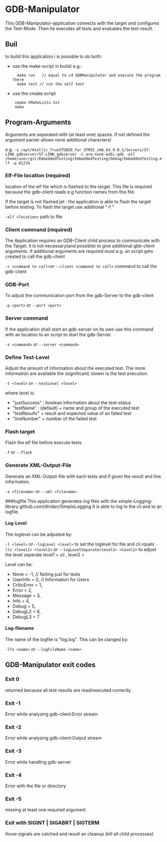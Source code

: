 # GDB-Manipulator

This GDB-Manipulator-application connects with the target and configures the Test-Mode. Then he executes all tests and evaluates the test-result.

## Buil
to build this application i is possible to do both:
* use the make-script in build/
    e.g.:
    
        make run   // equal to cd GDBManipulator and execute the program there
        make test // run the self test
        
 * use the cmake script
 
        cmake CMakeLists.txt
        make


## Program-Arguments
Arguments are separated with (at least one) spaces.
If not defined the argument parser allows none additional characters!

e.g. ` -s /opt/Atollic_TrueSTUDIO_for_STM32_x86_64_9.0.1/Servers/ST-LINK_gdbserver/ST-LINK_gdbserver -c arm-none-eabi-gdb -elf /home/user/git/EmbeddedTesting/EmbeddedTesting/Debug/EmbeddedTesting.elf -p 61234 `
### Elf-File location (required)
location of the elf file which is flashed to the target.
This file is required because the gdb-client reads e.g function names from this file.

If the target is not flashed jet : the application is able to flash the target before testing.
To flash the target use additional "-f "

`-elf <location>` path to file

### Client command (required)
The Application requires an GDB-Client child process to communicate with the Target.
it is not necessary(and possible) to give additional gbb-client arguments. If additional arguments are required must e.g. an script gets created to call the gdb-client

`-c <command to call>`or `--client <command to call>` command to call the gdb-client

### GDB-Port
To adjust the communication port from the gdb-Server to the gdb-client

`-p <port>` or `--port <port>`

### Server command
If the application shall start an gdb-server on its own use this command with an location to an script to start the gdb-Server.

`-s <command>` or `--server <command>`

### Define Test-Level
Adjust the amount of information about the executed test.
The more information are available the (significant) slower is the test execution.

`-t <level>` or `--testLevel <level>`

where level is:
* "justSuccess" : boolean information about the test-status
* "testName" : (default) + name and group of the executed test
* "testResults" + result and expected value of an failed test
* "lineNumber" + number of the failed test

### Flash target
Flash the elf file before execute tests.

`-f` or `--flash`

### Generate XML-Output-File
Generate an XML-Output-file with each tests and if given the result and line information.

`-x <filename>` or `--xml <filename>`

###logfile
This application generates log files with the simple-Logging-library github.com/diridari/SimpleLogging
It is able to log to the cli and to an logfile.
#### Log-Level
The loglevel can be adjusted by:

`-l <level>` or`--logLevel <level>` to set the loglevel for file and cli rquals
`-lls <level1> <level2>` or `--logLevelSeparate<level1> <level2>` to adjust the level seperate level1 = cli , level2 =

Level can be:
* None = -1, 	        // Noting  just for tests
* UserInfo = 0,	    // Information for Users
* CriticError = 1,
* Error = 2,
* Message = 3,
* Info = 4,
* Debug = 5,
* DebugL2 = 6,
* DebugL3 = 7

#### Log-filename
The name of the logfile is "log.log". This can be clanged by:

`-lfn <name>` or `--logFileName <name>`




## GDB-Manipulator exit codes

### Exit 0
returned because all test-results are read/executed correctly
### Exit -1
Error while analysing gdb-client:Error stream
### Exit -2
Error while analysing gdb-client:Output stream
### Exit -3
Error while handling gdb-server
### Exit -4
Error with the file or directory
### Exit -5
missing at least one required argument

### Exit with SIGINT | SIGABRT | SIGTERM
those signals are catched and result an cleanup (kill all child processes)
